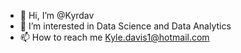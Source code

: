 - 👋 Hi, I’m @Kyrdav
- 👀 I’m interested in Data Science and Data Analytics
- 📫 How to reach me Kyle.davis1@hotmail.com
